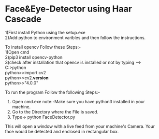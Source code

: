 # Face&Eye-Detector using Haar Cascade

  1)First install Python using the setup.exe<br>
  2)Add python to environment varibles and then follow the instructions.

  To install opencv Follow these Steps:-<br>
    1)Open cmd<br>
    2)pip3 install opencv-python<br>
    3)check after installation that opencv is installed or not by typing --> <br>
      C:\>python<br>
      python>>import cv2<br>
      python>>cv2.__version__<br>
      python>>"4.0.0"<br>
  
  To run the program Follow the following Steps:-
  1) Open cmd.exe
  note:-Make sure you have python3 installed in your machine.
  2) Go to the Directory where the File is saved.
  3) Type-> python FaceDetector.py
  
  This will open a window with a live feed from your machine's Camera.
  Your face would be detected and enclosed in rectangular box.
  

